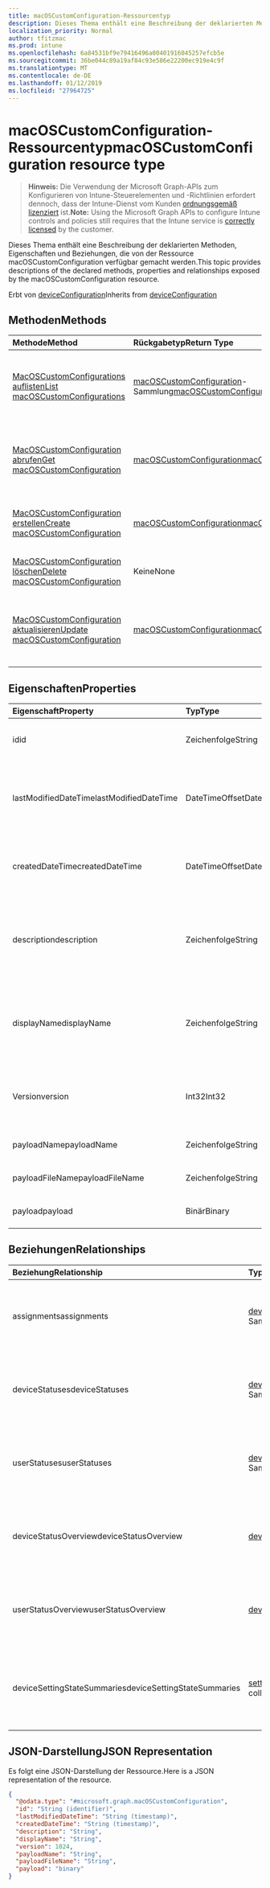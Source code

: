 ```yaml
---
title: macOSCustomConfiguration-Ressourcentyp
description: Dieses Thema enthält eine Beschreibung der deklarierten Methoden, Eigenschaften und Beziehungen, die von der Ressource macOSCustomConfiguration verfügbar gemacht werden.
localization_priority: Normal
author: tfitzmac
ms.prod: intune
ms.openlocfilehash: 6a84531bf9e79416496a00401916045257efcb5e
ms.sourcegitcommit: 36be044c89a19af84c93e586e22200ec919e4c9f
ms.translationtype: MT
ms.contentlocale: de-DE
ms.lasthandoff: 01/12/2019
ms.locfileid: "27964725"
---
```

# <a name="macoscustomconfiguration-resource-type"></a><span data-ttu-id="d6d93-103">macOSCustomConfiguration-Ressourcentyp</span><span class="sxs-lookup"><span data-stu-id="d6d93-103">macOSCustomConfiguration resource type</span></span>

> <span data-ttu-id="d6d93-104">**Hinweis:** Die Verwendung der Microsoft Graph-APIs zum Konfigurieren von Intune-Steuerelementen und -Richtlinien erfordert dennoch, dass der Intune-Dienst vom Kunden [ordnungsgemäß lizenziert](https://go.microsoft.com/fwlink/?linkid=839381) ist.</span><span class="sxs-lookup"><span data-stu-id="d6d93-104">**Note:** Using the Microsoft Graph APIs to configure Intune controls and policies still requires that the Intune service is [correctly licensed](https://go.microsoft.com/fwlink/?linkid=839381) by the customer.</span></span>

<span data-ttu-id="d6d93-105">Dieses Thema enthält eine Beschreibung der deklarierten Methoden, Eigenschaften und Beziehungen, die von der Ressource macOSCustomConfiguration verfügbar gemacht werden.</span><span class="sxs-lookup"><span data-stu-id="d6d93-105">This topic provides descriptions of the declared methods, properties and relationships exposed by the macOSCustomConfiguration resource.</span></span>

<span data-ttu-id="d6d93-106">Erbt von [deviceConfiguration](../resources/intune-deviceconfig-deviceconfiguration.md)</span><span class="sxs-lookup"><span data-stu-id="d6d93-106">Inherits from [deviceConfiguration](../resources/intune-deviceconfig-deviceconfiguration.md)</span></span>

## <a name="methods"></a><span data-ttu-id="d6d93-107">Methoden</span><span class="sxs-lookup"><span data-stu-id="d6d93-107">Methods</span></span>
|<span data-ttu-id="d6d93-108">Methode</span><span class="sxs-lookup"><span data-stu-id="d6d93-108">Method</span></span>|<span data-ttu-id="d6d93-109">Rückgabetyp</span><span class="sxs-lookup"><span data-stu-id="d6d93-109">Return Type</span></span>|<span data-ttu-id="d6d93-110">Beschreibung</span><span class="sxs-lookup"><span data-stu-id="d6d93-110">Description</span></span>|
|:---|:---|:---|
|[<span data-ttu-id="d6d93-111">MacOSCustomConfigurations auflisten</span><span class="sxs-lookup"><span data-stu-id="d6d93-111">List macOSCustomConfigurations</span></span>](../api/intune-deviceconfig-macoscustomconfiguration-list.md)|<span data-ttu-id="d6d93-112">[macOSCustomConfiguration](../resources/intune-deviceconfig-macoscustomconfiguration.md)-Sammlung</span><span class="sxs-lookup"><span data-stu-id="d6d93-112">[macOSCustomConfiguration](../resources/intune-deviceconfig-macoscustomconfiguration.md) collection</span></span>|<span data-ttu-id="d6d93-113">Auflisten von Eigenschaften und Beziehungen der [macOSCustomConfiguration](../resources/intune-deviceconfig-macoscustomconfiguration.md)-Objekte.</span><span class="sxs-lookup"><span data-stu-id="d6d93-113">List properties and relationships of the [macOSCustomConfiguration](../resources/intune-deviceconfig-macoscustomconfiguration.md) objects.</span></span>|
|[<span data-ttu-id="d6d93-114">MacOSCustomConfiguration abrufen</span><span class="sxs-lookup"><span data-stu-id="d6d93-114">Get macOSCustomConfiguration</span></span>](../api/intune-deviceconfig-macoscustomconfiguration-get.md)|[<span data-ttu-id="d6d93-115">macOSCustomConfiguration</span><span class="sxs-lookup"><span data-stu-id="d6d93-115">macOSCustomConfiguration</span></span>](../resources/intune-deviceconfig-macoscustomconfiguration.md)|<span data-ttu-id="d6d93-116">Lesen von Eigenschaften und Beziehungen des [macOSCustomConfiguration](../resources/intune-deviceconfig-macoscustomconfiguration.md)-Objekts.</span><span class="sxs-lookup"><span data-stu-id="d6d93-116">Read properties and relationships of the [macOSCustomConfiguration](../resources/intune-deviceconfig-macoscustomconfiguration.md) object.</span></span>|
|[<span data-ttu-id="d6d93-117">MacOSCustomConfiguration erstellen</span><span class="sxs-lookup"><span data-stu-id="d6d93-117">Create macOSCustomConfiguration</span></span>](../api/intune-deviceconfig-macoscustomconfiguration-create.md)|[<span data-ttu-id="d6d93-118">macOSCustomConfiguration</span><span class="sxs-lookup"><span data-stu-id="d6d93-118">macOSCustomConfiguration</span></span>](../resources/intune-deviceconfig-macoscustomconfiguration.md)|<span data-ttu-id="d6d93-119">Erstellen eines neuen [macOSCustomConfiguration](../resources/intune-deviceconfig-macoscustomconfiguration.md)-Objekts.</span><span class="sxs-lookup"><span data-stu-id="d6d93-119">Create a new [macOSCustomConfiguration](../resources/intune-deviceconfig-macoscustomconfiguration.md) object.</span></span>|
|[<span data-ttu-id="d6d93-120">MacOSCustomConfiguration löschen</span><span class="sxs-lookup"><span data-stu-id="d6d93-120">Delete macOSCustomConfiguration</span></span>](../api/intune-deviceconfig-macoscustomconfiguration-delete.md)|<span data-ttu-id="d6d93-121">Keine</span><span class="sxs-lookup"><span data-stu-id="d6d93-121">None</span></span>|<span data-ttu-id="d6d93-122">Löscht ein [MacOSCustomConfiguration](../resources/intune-deviceconfig-macoscustomconfiguration.md)-Objekt.</span><span class="sxs-lookup"><span data-stu-id="d6d93-122">Deletes a [macOSCustomConfiguration](../resources/intune-deviceconfig-macoscustomconfiguration.md).</span></span>|
|[<span data-ttu-id="d6d93-123">MacOSCustomConfiguration aktualisieren</span><span class="sxs-lookup"><span data-stu-id="d6d93-123">Update macOSCustomConfiguration</span></span>](../api/intune-deviceconfig-macoscustomconfiguration-update.md)|[<span data-ttu-id="d6d93-124">macOSCustomConfiguration</span><span class="sxs-lookup"><span data-stu-id="d6d93-124">macOSCustomConfiguration</span></span>](../resources/intune-deviceconfig-macoscustomconfiguration.md)|<span data-ttu-id="d6d93-125">Aktualisieren der Eigenschaften eines [macOSCustomConfiguration](../resources/intune-deviceconfig-macoscustomconfiguration.md)-Objekts.</span><span class="sxs-lookup"><span data-stu-id="d6d93-125">Update the properties of a [macOSCustomConfiguration](../resources/intune-deviceconfig-macoscustomconfiguration.md) object.</span></span>|

## <a name="properties"></a><span data-ttu-id="d6d93-126">Eigenschaften</span><span class="sxs-lookup"><span data-stu-id="d6d93-126">Properties</span></span>
|<span data-ttu-id="d6d93-127">Eigenschaft</span><span class="sxs-lookup"><span data-stu-id="d6d93-127">Property</span></span>|<span data-ttu-id="d6d93-128">Typ</span><span class="sxs-lookup"><span data-stu-id="d6d93-128">Type</span></span>|<span data-ttu-id="d6d93-129">Beschreibung</span><span class="sxs-lookup"><span data-stu-id="d6d93-129">Description</span></span>|
|:---|:---|:---|
|<span data-ttu-id="d6d93-130">id</span><span class="sxs-lookup"><span data-stu-id="d6d93-130">id</span></span>|<span data-ttu-id="d6d93-131">Zeichenfolge</span><span class="sxs-lookup"><span data-stu-id="d6d93-131">String</span></span>|<span data-ttu-id="d6d93-132">Schlüssel der Entität</span><span class="sxs-lookup"><span data-stu-id="d6d93-132">Key of the entity.</span></span> <span data-ttu-id="d6d93-133">Geerbt von [deviceConfiguration](../resources/intune-deviceconfig-deviceconfiguration.md).</span><span class="sxs-lookup"><span data-stu-id="d6d93-133">Inherited from [deviceConfiguration](../resources/intune-deviceconfig-deviceconfiguration.md)</span></span>|
|<span data-ttu-id="d6d93-134">lastModifiedDateTime</span><span class="sxs-lookup"><span data-stu-id="d6d93-134">lastModifiedDateTime</span></span>|<span data-ttu-id="d6d93-135">DateTimeOffset</span><span class="sxs-lookup"><span data-stu-id="d6d93-135">DateTimeOffset</span></span>|<span data-ttu-id="d6d93-136">Datum und Uhrzeit der letzten Änderung des Objekts.</span><span class="sxs-lookup"><span data-stu-id="d6d93-136">DateTime the object was last modified.</span></span> <span data-ttu-id="d6d93-137">Geerbt von [deviceConfiguration](../resources/intune-deviceconfig-deviceconfiguration.md).</span><span class="sxs-lookup"><span data-stu-id="d6d93-137">Inherited from [deviceConfiguration](../resources/intune-deviceconfig-deviceconfiguration.md)</span></span>|
|<span data-ttu-id="d6d93-138">createdDateTime</span><span class="sxs-lookup"><span data-stu-id="d6d93-138">createdDateTime</span></span>|<span data-ttu-id="d6d93-139">DateTimeOffset</span><span class="sxs-lookup"><span data-stu-id="d6d93-139">DateTimeOffset</span></span>|<span data-ttu-id="d6d93-140">Datum und Uhrzeit der Erstellung des Objekts.</span><span class="sxs-lookup"><span data-stu-id="d6d93-140">DateTime the object was created.</span></span> <span data-ttu-id="d6d93-141">Geerbt von [deviceConfiguration](../resources/intune-deviceconfig-deviceconfiguration.md).</span><span class="sxs-lookup"><span data-stu-id="d6d93-141">Inherited from [deviceConfiguration](../resources/intune-deviceconfig-deviceconfiguration.md)</span></span>|
|<span data-ttu-id="d6d93-142">description</span><span class="sxs-lookup"><span data-stu-id="d6d93-142">description</span></span>|<span data-ttu-id="d6d93-143">Zeichenfolge</span><span class="sxs-lookup"><span data-stu-id="d6d93-143">String</span></span>|<span data-ttu-id="d6d93-144">Beschreibung der Gerätekonfiguration (vom Administrator festgelegt).</span><span class="sxs-lookup"><span data-stu-id="d6d93-144">Admin provided description of the Device Configuration.</span></span> <span data-ttu-id="d6d93-145">Geerbt von [deviceConfiguration](../resources/intune-deviceconfig-deviceconfiguration.md).</span><span class="sxs-lookup"><span data-stu-id="d6d93-145">Inherited from [deviceConfiguration](../resources/intune-deviceconfig-deviceconfiguration.md)</span></span>|
|<span data-ttu-id="d6d93-146">displayName</span><span class="sxs-lookup"><span data-stu-id="d6d93-146">displayName</span></span>|<span data-ttu-id="d6d93-147">Zeichenfolge</span><span class="sxs-lookup"><span data-stu-id="d6d93-147">String</span></span>|<span data-ttu-id="d6d93-148">Name der Gerätekonfiguration (vom Administrator festgelegt).</span><span class="sxs-lookup"><span data-stu-id="d6d93-148">Admin provided name of the device configuration.</span></span> <span data-ttu-id="d6d93-149">Geerbt von [deviceConfiguration](../resources/intune-deviceconfig-deviceconfiguration.md).</span><span class="sxs-lookup"><span data-stu-id="d6d93-149">Inherited from [deviceConfiguration](../resources/intune-deviceconfig-deviceconfiguration.md)</span></span>|
|<span data-ttu-id="d6d93-150">Version</span><span class="sxs-lookup"><span data-stu-id="d6d93-150">version</span></span>|<span data-ttu-id="d6d93-151">Int32</span><span class="sxs-lookup"><span data-stu-id="d6d93-151">Int32</span></span>|<span data-ttu-id="d6d93-152">Version der Gerätekonfiguration.</span><span class="sxs-lookup"><span data-stu-id="d6d93-152">Version of the device configuration.</span></span> <span data-ttu-id="d6d93-153">Geerbt von [deviceConfiguration](../resources/intune-deviceconfig-deviceconfiguration.md).</span><span class="sxs-lookup"><span data-stu-id="d6d93-153">Inherited from [deviceConfiguration](../resources/intune-deviceconfig-deviceconfiguration.md)</span></span>|
|<span data-ttu-id="d6d93-154">payloadName</span><span class="sxs-lookup"><span data-stu-id="d6d93-154">payloadName</span></span>|<span data-ttu-id="d6d93-155">Zeichenfolge</span><span class="sxs-lookup"><span data-stu-id="d6d93-155">String</span></span>|<span data-ttu-id="d6d93-156">Name, der dem Benutzer angezeigt wird</span><span class="sxs-lookup"><span data-stu-id="d6d93-156">Name that is displayed to the user.</span></span>|
|<span data-ttu-id="d6d93-157">payloadFileName</span><span class="sxs-lookup"><span data-stu-id="d6d93-157">payloadFileName</span></span>|<span data-ttu-id="d6d93-158">Zeichenfolge</span><span class="sxs-lookup"><span data-stu-id="d6d93-158">String</span></span>|<span data-ttu-id="d6d93-159">Name der Nutzlastdatei (\*.mobileconfig</span><span class="sxs-lookup"><span data-stu-id="d6d93-159">Payload file name (\*.mobileconfig</span></span> | <span data-ttu-id="d6d93-160">\*.xml)</span><span class="sxs-lookup"><span data-stu-id="d6d93-160">\*.xml).</span></span>|
|<span data-ttu-id="d6d93-161">payload</span><span class="sxs-lookup"><span data-stu-id="d6d93-161">payload</span></span>|<span data-ttu-id="d6d93-162">Binär</span><span class="sxs-lookup"><span data-stu-id="d6d93-162">Binary</span></span>|<span data-ttu-id="d6d93-163">Nutzlast</span><span class="sxs-lookup"><span data-stu-id="d6d93-163">Payload.</span></span> <span data-ttu-id="d6d93-164">(UTF8-codiertes Bytearray)</span><span class="sxs-lookup"><span data-stu-id="d6d93-164">(UTF8 encoded byte array)</span></span>|

## <a name="relationships"></a><span data-ttu-id="d6d93-165">Beziehungen</span><span class="sxs-lookup"><span data-stu-id="d6d93-165">Relationships</span></span>
|<span data-ttu-id="d6d93-166">Beziehung</span><span class="sxs-lookup"><span data-stu-id="d6d93-166">Relationship</span></span>|<span data-ttu-id="d6d93-167">Typ</span><span class="sxs-lookup"><span data-stu-id="d6d93-167">Type</span></span>|<span data-ttu-id="d6d93-168">Beschreibung</span><span class="sxs-lookup"><span data-stu-id="d6d93-168">Description</span></span>|
|:---|:---|:---|
|<span data-ttu-id="d6d93-169">assignments</span><span class="sxs-lookup"><span data-stu-id="d6d93-169">assignments</span></span>|<span data-ttu-id="d6d93-170">[deviceConfigurationAssignment](../resources/intune-deviceconfig-deviceconfigurationassignment.md)-Sammlung</span><span class="sxs-lookup"><span data-stu-id="d6d93-170">[deviceConfigurationAssignment](../resources/intune-deviceconfig-deviceconfigurationassignment.md) collection</span></span>|<span data-ttu-id="d6d93-171">Liste der Zuweisungen für das Gerätekonfigurationsprofil.</span><span class="sxs-lookup"><span data-stu-id="d6d93-171">The list of assignments for the device configuration profile.</span></span> <span data-ttu-id="d6d93-172">Geerbt von [deviceConfiguration](../resources/intune-deviceconfig-deviceconfiguration.md).</span><span class="sxs-lookup"><span data-stu-id="d6d93-172">Inherited from [deviceConfiguration](../resources/intune-deviceconfig-deviceconfiguration.md)</span></span>|
|<span data-ttu-id="d6d93-173">deviceStatuses</span><span class="sxs-lookup"><span data-stu-id="d6d93-173">deviceStatuses</span></span>|<span data-ttu-id="d6d93-174">[deviceConfigurationDeviceStatus](../resources/intune-deviceconfig-deviceconfigurationdevicestatus.md)-Sammlung</span><span class="sxs-lookup"><span data-stu-id="d6d93-174">[deviceConfigurationDeviceStatus](../resources/intune-deviceconfig-deviceconfigurationdevicestatus.md) collection</span></span>|<span data-ttu-id="d6d93-175">Installationsstatus der Gerätekonfiguration nach Gerät.</span><span class="sxs-lookup"><span data-stu-id="d6d93-175">Device configuration installation status by device.</span></span> <span data-ttu-id="d6d93-176">Geerbt von [deviceConfiguration](../resources/intune-deviceconfig-deviceconfiguration.md).</span><span class="sxs-lookup"><span data-stu-id="d6d93-176">Inherited from [deviceConfiguration](../resources/intune-deviceconfig-deviceconfiguration.md)</span></span>|
|<span data-ttu-id="d6d93-177">userStatuses</span><span class="sxs-lookup"><span data-stu-id="d6d93-177">userStatuses</span></span>|<span data-ttu-id="d6d93-178">[deviceConfigurationUserStatus](../resources/intune-deviceconfig-deviceconfigurationuserstatus.md)-Sammlung</span><span class="sxs-lookup"><span data-stu-id="d6d93-178">[deviceConfigurationUserStatus](../resources/intune-deviceconfig-deviceconfigurationuserstatus.md) collection</span></span>|<span data-ttu-id="d6d93-179">Gerät Konfiguration Installationsstatus durch Benutzer.</span><span class="sxs-lookup"><span data-stu-id="d6d93-179">Device configuration installation status by user.</span></span> <span data-ttu-id="d6d93-180">Geerbt von [deviceConfiguration](../resources/intune-deviceconfig-deviceconfiguration.md).</span><span class="sxs-lookup"><span data-stu-id="d6d93-180">Inherited from [deviceConfiguration](../resources/intune-deviceconfig-deviceconfiguration.md)</span></span>|
|<span data-ttu-id="d6d93-181">deviceStatusOverview</span><span class="sxs-lookup"><span data-stu-id="d6d93-181">deviceStatusOverview</span></span>|[<span data-ttu-id="d6d93-182">deviceConfigurationDeviceOverview</span><span class="sxs-lookup"><span data-stu-id="d6d93-182">deviceConfigurationDeviceOverview</span></span>](../resources/intune-deviceconfig-deviceconfigurationdeviceoverview.md)|<span data-ttu-id="d6d93-183">Übersicht über den Status der Gerätekonfiguration nach Gerät. Geerbt von [deviceConfiguration](../resources/intune-deviceconfig-deviceconfiguration.md).</span><span class="sxs-lookup"><span data-stu-id="d6d93-183">Device Configuration devices status overview Inherited from [deviceConfiguration](../resources/intune-deviceconfig-deviceconfiguration.md)</span></span>|
|<span data-ttu-id="d6d93-184">userStatusOverview</span><span class="sxs-lookup"><span data-stu-id="d6d93-184">userStatusOverview</span></span>|[<span data-ttu-id="d6d93-185">deviceConfigurationUserOverview</span><span class="sxs-lookup"><span data-stu-id="d6d93-185">deviceConfigurationUserOverview</span></span>](../resources/intune-deviceconfig-deviceconfigurationuseroverview.md)|<span data-ttu-id="d6d93-186">Übersicht über den Status der Gerätekonfiguration nach Benutzer. Geerbt von [deviceConfiguration](../resources/intune-deviceconfig-deviceconfiguration.md).</span><span class="sxs-lookup"><span data-stu-id="d6d93-186">Device Configuration users status overview Inherited from [deviceConfiguration](../resources/intune-deviceconfig-deviceconfiguration.md)</span></span>|
|<span data-ttu-id="d6d93-187">deviceSettingStateSummaries</span><span class="sxs-lookup"><span data-stu-id="d6d93-187">deviceSettingStateSummaries</span></span>|<span data-ttu-id="d6d93-188"> [settingStateDeviceSummary](../resources/intune-deviceconfig-settingstatedevicesummary.md)-Sammlung</span><span class="sxs-lookup"><span data-stu-id="d6d93-188">[settingStateDeviceSummary](../resources/intune-deviceconfig-settingstatedevicesummary.md) collection</span></span>|<span data-ttu-id="d6d93-189">Übersicht über den Einstellungsstatus für die Gerätekonfiguration nach Gerät. Geerbt von [deviceConfiguration](../resources/intune-deviceconfig-deviceconfiguration.md)</span><span class="sxs-lookup"><span data-stu-id="d6d93-189">Device Configuration Setting State Device Summary Inherited from [deviceConfiguration](../resources/intune-deviceconfig-deviceconfiguration.md)</span></span>|

## <a name="json-representation"></a><span data-ttu-id="d6d93-190">JSON-Darstellung</span><span class="sxs-lookup"><span data-stu-id="d6d93-190">JSON Representation</span></span>
<span data-ttu-id="d6d93-191">Es folgt eine JSON-Darstellung der Ressource.</span><span class="sxs-lookup"><span data-stu-id="d6d93-191">Here is a JSON representation of the resource.</span></span>
<!-- {
  "blockType": "resource",
  "keyProperty": "id",
  "@odata.type": "microsoft.graph.macOSCustomConfiguration"
}
-->
``` json
{
  "@odata.type": "#microsoft.graph.macOSCustomConfiguration",
  "id": "String (identifier)",
  "lastModifiedDateTime": "String (timestamp)",
  "createdDateTime": "String (timestamp)",
  "description": "String",
  "displayName": "String",
  "version": 1024,
  "payloadName": "String",
  "payloadFileName": "String",
  "payload": "binary"
}
```



